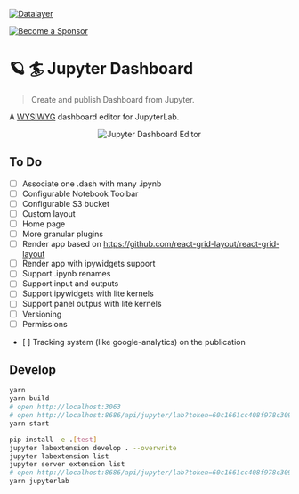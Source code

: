 [![Datalayer](https://assets.datalayer.tech/datalayer-25.svg)](https://datalayer.io)

[![Become a Sponsor](https://img.shields.io/static/v1?label=Become%20a%20Sponsor&message=%E2%9D%A4&logo=GitHub&style=flat&color=1ABC9C)](https://github.com/sponsors/datalayer)

# 🪐 🏄 Jupyter Dashboard

> Create and publish Dashboard from Jupyter.

A [WYSIWYG](https://en.wikipedia.org/wiki/WYSIWYG) dashboard editor for JupyterLab.

<div align="center" style="text-align: center">
  <img alt="Jupyter Dashboard Editor" src="https://datalayer-jupyter-examples.s3.amazonaws.com/jupyter-dashboard-editor.gif" />
</div>

## To Do

- [ ] Associate one .dash with many .ipynb
- [ ] Configurable Notebook Toolbar
- [ ] Configurable S3 bucket
- [ ] Custom layout
- [ ] Home page
- [ ] More granular plugins
- [ ] Render app based on https://github.com/react-grid-layout/react-grid-layout
- [ ] Render app with ipywidgets support
- [ ] Support .ipynb renames
- [ ] Support input and outputs
- [ ] Support ipywidgets with lite kernels
- [ ] Support panel outpus with lite kernels
- [ ] Versioning
- [ ] Permissions
- [ ] Tracking system (like google-analytics) on the publication

## Develop

```bash
yarn
yarn build
# open http://localhost:3063
# open http://localhost:8686/api/jupyter/lab?token=60c1661cc408f978c309d04157af55c9588ff9557c9380e4fb50785750703da6
yarn start
```

```bash
pip install -e .[test]
jupyter labextension develop . --overwrite
jupyter labextension list
jupyter server extension list
# open http://localhost:8686/api/jupyter/lab?token=60c1661cc408f978c309d04157af55c9588ff9557c9380e4fb50785750703da6
yarn jupyterlab
```
